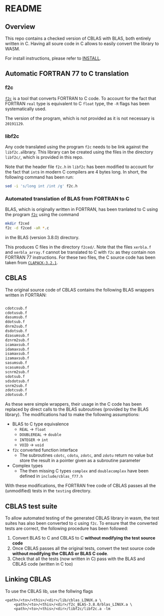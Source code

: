 # README

## Overview

This repo contains a checked version of CBLAS with BLAS, both entirely written
in C. Having all soure code in C allows to easily convert the library to WASM.

For install instructions, please refer to [INSTALL](./INSTALL.md).

## Automatic FORTRAN 77 to C translation

### f2c

[`f2c`](https://www.netlib.org/f2c/) is a tool that converts FORTRAN to C code.
To account for the fact that FORTRAN `real` type is equivalent to C `float`
type, the `-R` flags has been systematically used.

The version of the program, which is not provided as it is not necessary is
`20191129`.

### libf2c

Any code translated using the program `f2c` needs to be link against the
`libf2c.a`library. This library can be created using the files in the directory
`libf2c/`, which is provided in this repo.

Note that the header file `f2c.h` in `libf2c` has been modified to account for
the fact that `int`s in modern C compilers are 4 bytes long. In short, the
following command has been run:

```bash
sed -i 's/long int /int /g' f2c.h
```

### Automated translation of BLAS from FORTRAN to C

BLAS, which is originally written in FORTRAN, has been tranlated to C using the
program [`f2c`](https://www.netlib.org/f2c/) using the command

```bash
mkdir f2ced
f2c -d f2ced -aR *.c
```

in the BLAS (version 3.8.0) directory.

This produces C files in the directory `f2ced/`. Note that the files `xerbla.f`
and `xerbla_array.f` cannot be translated to C with `f2c` as they contain non
FORTRAN 77 instructions. For these two files, the C source code has been taken
from [`CLAPACK-3.2.1`](https://www.netlib.org/clapack/).

## CBLAS

The original source code of CBLAS contains the following  BLAS wrappers written
in FORTRAN:

```bash

cdotcsub.f
cdotusub.f
dasumsub.f
ddotsub.f
dnrm2sub.f
dsdotsub.f
dzasumsub.f
dznrm2sub.f
icamaxsub.f
idamaxsub.f
isamaxsub.f
izamaxsub.f
sasumsub.f
scasumsub.f
scnrm2sub.f
sdotsub.f
sdsdotsub.f
snrm2sub.f
zdotcsub.f
zdotusub.f

```

As these were simple wrappers, their usage in the C code has been replaced
by direct calls to the BLAS subroutines (provided by the BLAS library). The
modifications had to make the following assumptions:

* BLAS to C type equivalence
  * `REAL` -> `float`
  * `DOUBLEREAL` -> `double`
  * `INTEGER` -> `int`
  * `VOID` -> `void`
* `f2c` converted function interface
  * The subroutines `cdotc`, `cdotu`, `zdotc`, and `zdotu` return no value but
    store the result in a pointer given as a subroutine parameter
* Complex types
  * The then missing C types `complex` and `doublecomplex` have been defined
    in `include/cblas_f77.h`

With these modifications, the FORTRAN free code of CBLAS passes all the
(unmodified) tests in the `testing` directory.

## CBLAS test suite

To allow automated testing of the generated CBLAS library in wasm, the test
suites has also been converted to c using `f2c`. To ensure that the converted
tests are correct, the following procedure has been followed:

1. Convert BLAS to C and CBLAS to C **without modifying the test source code**
2. Once CBLAS passes all the original tests, convert the test source code
  **without modifying the CBLAS or BLAS C code**.
3. Check that all the tests (now written in C) pass with the BLAS and CBLAS
  code (written in C too)

## Linking CBLAS

To use the CBLAS lib, use the follwing flags

```
<path>/<to>/<this>/<dir>/lib/cblas_LINUX.a \
    <path>/<to>/<this>/<dir>/f2c_BLAS-3.8.0/blas_LINUX.a \
    <path>/<to>/<this>/<dir>/libf2c/libf2c.a -lm
```
